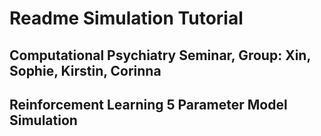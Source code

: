 # Readme Simulation Tutorial 
## Computational Psychiatry Seminar, Group: Xin, Sophie, Kirstin, Corinna 
## Reinforcement Learning 5 Parameter Model Simulation 
